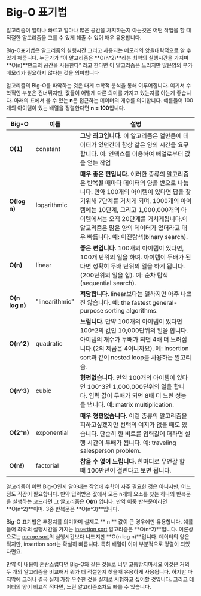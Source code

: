 # Big-O 표기법
알고리즘이 얼마나 빠르고 얼마나 많은 공간을 차지하는지 아는것은 어떤 작업을 할 때 적절한 알고리즘을 고를 수 있게 해줄 수 있어 매우 유용합니다.

Big-O표기법은 알고리즘의 실행시간 그리고 사용되는 메모리의 양을대략적으로 알 수 있게 해줍니다. 누군가가 “이 알고리즘은 **O(n^2)**라는 최악의 실행시간을 가지며 **O(n)**만크의 공간을 사용한다” 라고 한다면 이 알고리즘은 느리지만 많은양의 부가 메모리가 필요하지 않다는 것을 의미합니다

알고리즘의 Big-O를 파악하는 것은 대게 수학적 분석을 통해 이루어집니다. 여기서 수학적인 부분은 건너뛰지만, 값들이 어떻게 다른 의미를 가지고 있는지를 아는게 좋습니다. 아래의 표에서 볼 수 있는 **n**은 접근하는 데이터의 개수를 의미합니다. 예를들어 100개의 아이템이 있는 배열을 정렬한다면 **n = 100**입니다.


Big-O | 이름 | 설명
------| ---- | ----
**O(1)** | constant | **그냥 최고입니다.** 이 알고리즘은 얼만큼에 데이터가 있던간에 항상 같은 양의 시간을 요구합니다. 예: 인덱스를 이용하여 배열로부터 값을 얻는 작업
**O(log n)** | logarithmic | **매우 좋은 편입니다.** 이러한 종류의 알고리즘은 반복될 때마다 데이터의 양을 반으로 나눕니다. 만약 100개의 아이템이 있다면 답을 찾기위해 7단계를 거치게 되며, 1000개의 아이템에는 10단계, 그리고 1,000,000개의 아이템에서는 오직 20단계를 거치게됩니다.이 알고리즘은 많은 양의 데이터가 있더라고 매우 빠릅니다. 예: 이진탐색(binary search).
**O(n)** | linear | **좋은 편입니다.** 100개의 아이템이 있다면, 100개 단위의 일을 하며. 아이템이 두배가 된다면 정확히 두배 단위의 일을 하게 됩니다. (200단위의 일을 함). 예: 순차 탐색(sequential search).
**O(n log n)** | "linearithmic" | **적당합니다.** linear보다는 덜하지만 아주 나쁘진 않습니다. 예: the fastest general-purpose sorting algorithms.
**O(n^2)** | quadratic | **느립니다.** 만약 100개의 아이템이 있다면 100^2의 값인 10,000단위의 일을 합니다. 아이템의 개수가 두배가 되면 4배 더 느려집니다.(2의 제곱은 4이니까요). 예: insertion sort과 같이 nested loop를 사용하는 알고리즘.
**O(n^3)** | cubic | **형편없습니다.** 만약 100개의 아이템이 있다면 100^3인 1,000,000단위의 일을 합니다. 입력 값이 두배가 되면 8배 더 느린 성능을 냅니다. 예: matrix multiplication.
**O(2^n)** | exponential | **매우 형편없습니다.** 이런 종류의 알고리즘을 피하고싶겠지만 선택의 여지가 없을 때도 있습니다. 단순히 한 비트를 입력값에 더하면 실행 시간이 두배가 됩니다. 예: traveling salesperson problem.
**O(n!)** | factorial | **참을 수 없이 느립니다.** 한마디로 무언갈 할 떄 100만년이 걸린다고 보면 됩니다.

알고리즘이 어떤 Big-O인지 알아내는 작업에 수학이 자주 필요한 것은 아니지만, 어느정도 직감이 필요합니다. 만약 입력받은 값에서 모든 n개의 요소를 찾는 하나의 반복문을 실행하는 코드라면 그 알고리즘은  **O(n)** 입니다. 
만약 이중 반복문이라면 **O(n^2)**이며. 3중 반복문은 **O(n^3)**입니다.

Big-O 표기법은 추정치를 의미하며 실제로 ** n ** 값이 큰 경우에만 유용합니다. 예를들어   최악의 실행시간을 가지는 [insertion sort](Insertion%20Sort/) 알고리즘은 **O(n^2)**입니다. 이론상으로는 [merge sort](Merge%20Sort/)의 실행시간보다 나쁘지만 **O(n log n)**입니다. 데이터의 양은 적지만, insertion sort는 확실히 빠릅니다. 특히 배열이 이미 부분적으로 정렬이 되있다면요.

만약 이 내용이 혼란스럽다면 Big-O와 같은 것들로 너무 고통받지마세요
이것은 거의 두 개의 알고리즘을 비교해서 뭐가 더 적절한지 찾을때 유용하게 사용됩니다. 하지만 마지막에 그러나 결국 실제 가장 우수한 것을 실제로 시험하고 싶어할 것입니다. 그리고 데이터의 양이 비교적 적다면, 느린 알고리즘조차도 빠를 수 있습니다.
